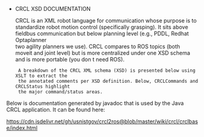  - CRCL XSD DOCUMENTATION

    CRCL is an XML robot language for communication
    whose purpose is to standardize robot motion control
    (specifically grasping).  It sits above fieldbus communication
    but below planning level (e.g., PDDL, Redhat Optaplanner  
    two agility planners we use).  CRCL compares to  ROS topics
    (both moveit and joint level) but is more centralized under
    one XSD schema and is more portable (you don t need ROS).

        A breakdown of the CRCL XML schema (XSD) is presented below using XSLT to extract the
        the annotated comments per XSD definition. Below, CRCLCommands and CRCLStatus highlight
        the major command/status areas.

        
Below is documentation generated by javadoc that is used by the Java CRCL application. It
can be found here: 

https://cdn.jsdelivr.net/gh/usnistgov/crcl2ros@blob/master/wiki/crcl/crclbase/index.html